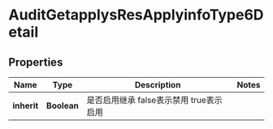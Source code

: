 # AuditGetapplysResApplyinfoType6Detail

## Properties
Name | Type | Description | Notes
------------ | ------------- | ------------- | -------------
**inherit** | **Boolean** | 是否启用继承  false表示禁用  true表示启用 | 
